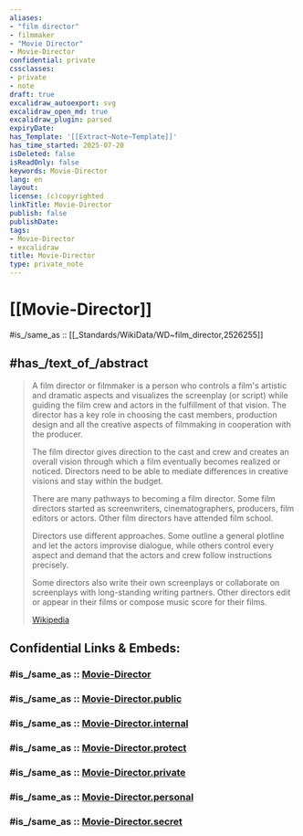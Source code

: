 ```yaml
---
aliases:
- "film director"
- filmmaker
- "Movie Director"
- Movie-Director
confidential: private
cssclasses:
- private
- note
draft: true
excalidraw_autoexport: svg
excalidraw_open_md: true
excalidraw_plugin: parsed
expiryDate: 
has_Template: '[[Extract~Note~Template]]'
has_time_started: 2025-07-20
isDeleted: false
isReadOnly: false
keywords: Movie-Director
lang: en
layout: 
license: (c)copyrighted
linkTitle: Movie-Director
publish: false
publishDate: 
tags:
- Movie-Director
- excalidraw
title: Movie-Director
type: private_note
---
```


# [[Movie-Director]] 

 #is_/same_as :: [[_Standards/WikiData/WD~film_director,2526255]] 

## #has_/text_of_/abstract 

> A film director or filmmaker is a person who controls a film's artistic and dramatic aspects 
> and visualizes the screenplay (or script) while guiding the film crew and actors in the fulfillment of that vision. 
> The director has a key role in choosing the cast members, production design 
> and all the creative aspects of filmmaking in cooperation with the producer.
>
> The film director gives direction to the cast and crew 
> and creates an overall vision through which a film eventually becomes realized or noticed. 
> Directors need to be able to mediate differences in creative visions and stay within the budget.
>
> There are many pathways to becoming a film director. 
> Some film directors started as screenwriters, cinematographers, producers, film editors or actors. 
> Other film directors have attended film school. 
> 
> Directors use different approaches. 
> Some outline a general plotline and let the actors improvise dialogue, 
> while others control every aspect and demand that the actors and crew follow instructions precisely. 
> 
> Some directors also write their own screenplays or collaborate on screenplays with long-standing writing partners. 
> Other directors edit or appear in their films or compose music score for their films.
>
> [Wikipedia](https://en.wikipedia.org/wiki/Film%20director) 


## Confidential Links & Embeds: 

### #is_/same_as :: [Movie-Director](/_Standards/Society/Communication/Media/Movie/Movie-Director.md) 

### #is_/same_as :: [Movie-Director.public](/_public/Society/Communication/Media/Movie/Movie-Director.public.md) 

### #is_/same_as :: [Movie-Director.internal](/_internal/Society/Communication/Media/Movie/Movie-Director.internal.md) 

### #is_/same_as :: [Movie-Director.protect](/_protect/Society/Communication/Media/Movie/Movie-Director.protect.md) 

### #is_/same_as :: [Movie-Director.private](/_private/Society/Communication/Media/Movie/Movie-Director.private.md) 

### #is_/same_as :: [Movie-Director.personal](/_personal/Society/Communication/Media/Movie/Movie-Director.personal.md) 

### #is_/same_as :: [Movie-Director.secret](/_secret/Society/Communication/Media/Movie/Movie-Director.secret.md)

